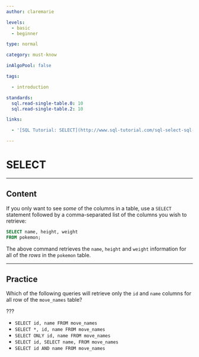 ```yaml
---
author: claremarie

levels:
  - basic 
  - beginner

type: normal

category: must-know

inAlgoPool: false

tags:

  - introduction

standards:
  sql.read-single-table.0: 10
  sql.read-single-table.2: 10

links:

  - '[SQL Tutorial: SELECT](http://www.sql-tutorial.com/sql-select-sql-tutorial/){website}'

---
```


# SELECT

---
## Content

If you only want to see *some* of the columns in a table, use a `SELECT` statement followed by a comma-separated list of the columns you wish to retrieve:

```sql
SELECT name, height, weight
FROM pokemon;
```

The above command retrieves the `name`, `height` and `weight` information for all of the *rows* in the `pokemon` table.

---
## Practice

Which of the following queries will retrieve only the `id` and `name` columns for all row of the `move_names` table?

???

* `SELECT id, name FROM move_names`
* `SELECT *, id, name FROM move_names`
* `SELECT ONLY id, name FROM move_names`
* `SELECT id, SELECT name, FROM move_names`
* `SELECT id AND name FROM move_names`
 
